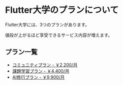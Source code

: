 # Flutter大学のプランについて

Flutter大学には、3つのプランがあります。

値段が上がるほど享受できるサービス内容が増えます。

## プラン一覧
- [コミュニティプラン - ￥2,200/月](community.md)
- [課題学習プラン - ￥4,400/月](learning.md)
- [AI修行プラン - ￥9,900/月](training.md)
